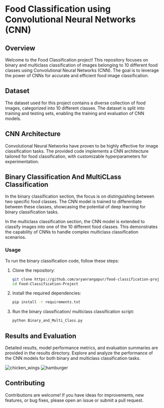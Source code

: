 # Food Classification using Convolutional Neural Networks (CNN)

## Overview

Welcome to the Food Classification project! This repository focuses on binary and multiclass classification of images belonging to 10 different food classes using Convolutional Neural Networks (CNN). The goal is to leverage the power of CNNs for accurate and efficient food image classification.

## Dataset

The dataset used for this project contains a diverse collection of food images, categorized into 10 different classes. The dataset is split into training and testing sets, enabling the training and evaluation of CNN models.

## CNN Architecture

Convolutional Neural Networks have proven to be highly effective for image classification tasks. The provided code implements a CNN architecture tailored for food classification, with customizable hyperparameters for experimentation.

## Binary Classification And MultiCLass Classification

In the binary classification section, the focus is on distinguishing between two specific food classes. The CNN model is trained to differentiate between these classes, showcasing the potential of deep learning for binary classification tasks.

In the multiclass classification section, the CNN model is extended to classify images into one of the 10 different food classes. This demonstrates the capability of CNNs to handle complex multiclass classification scenarios.

### Usage

To run the binary classification code, follow these steps:

1. Clone the repository:

   ```bash
   git clone https://github.com/aryanrangapur/food-classification-project.git
   cd Food-Classification-Project
2. Install the required dependencies:
   ```bash
   pip install -r requirements.txt
3. Run the binary classification/ multiclass classification script:
   ```bash
   python Binary_and_Multi_Class.py

## Results and Evaluation
Detailed results, model performance metrics, and evaluation summaries are provided in the results directory. Explore and analyze the performance of the CNN models for both binary and multiclass classification tasks.


![chicken_wings](https://media.githubusercontent.com/media/aryanrangapur/Food-Classification-Project/main/results/chicker_wings.png?token=BE5STDLDG22JL3UPRF6NCFLF2TTYE)  ![hamburger](https://media.githubusercontent.com/media/aryanrangapur/Food-Classification-Project/main/results/hamburger.png?token=BE5STDKHDALQY7SFRKCCFOTF2TTZM)

## Contributing
Contributions are welcome! If you have ideas for improvements, new features, or bug fixes, please open an issue or submit a pull request.
